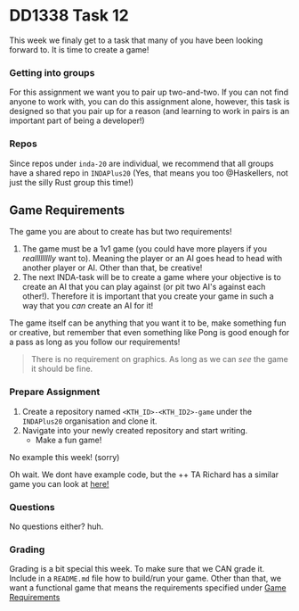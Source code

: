 # DD1338 Task 12

This week we finaly get to a task that many of you have been looking forward to. It is time to create a game!

### Getting into groups

For this assignment we want you to pair up two-and-two. If you can not find anyone to work with, you can do this assignment alone, however, this task is designed so that you pair up for a reason (and learning to work in pairs is an important part of being a developer!)

### Repos

Since repos under `inda-20` are individual, we recommend that all groups have a shared repo in `INDAPlus20` (Yes, that means you too @Haskellers, not just the silly Rust group this time!)

## Game Requirements

The game you are about to create has but two requirements!

1)
    The game must be a 1v1 game (you could have more players if you _reallllllllly_ want to). Meaning the player or an AI goes head to head with another player or AI. Other than that, be creative!
2)
    The next INDA-task will be to create a game where your objective is to create an AI that you can play against (or pit two AI's against each other!). Therefore it is important that you create your game in such a way that you _can_ create an AI for it!

The game itself can be anything that you want it to be, make something fun or creative, but remember that even something like Pong is good enough for a pass as long as you follow our requirements!

> There is no requirement on graphics. As long as we can _see_ the game it should be fine.

### Prepare Assignment

1) Create a repository named `<KTH_ID>-<KTH_ID2>-game` under the `INDAPlus20` organisation and clone it.
2) Navigate into your newly created repository and start writing.
    - Make a fun game!

No example this week! (sorry)

Oh wait. We dont have example code, but the ++ TA Richard has a similar game you can look at [here!](https://rick.ee/sidor/vertiball.html)

### Questions

No questions either? huh.

### Grading

Grading is a bit special this week. To make sure that we CAN grade it. Include in a `README.md` file how to build/run your game. Other than that, we want a functional game that means the requirements specified under [Game Requirements](Game-Requirements)